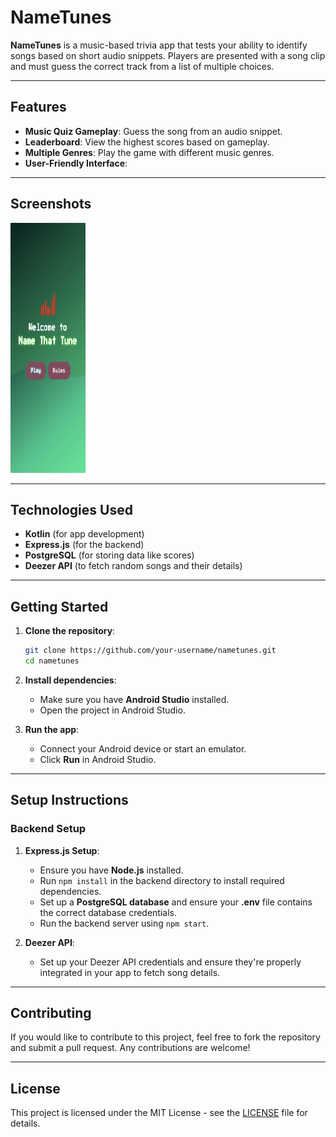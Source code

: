 # NameTunes

**NameTunes** is a music-based trivia app that tests your ability to identify songs based on short audio snippets. Players are presented with a song clip and must guess the correct track from a list of multiple choices.

---

## Features

- **Music Quiz Gameplay**: Guess the song from an audio snippet.
- **Leaderboard**: View the highest scores based on gameplay.
- **Multiple Genres**: Play the game with different music genres.
- **User-Friendly Interface**: 

---

## Screenshots

<img src="app.png" alt="Leaderboard Screenshot" width="120" height="400"/>


---

## Technologies Used

- **Kotlin** (for app development)
- **Express.js** (for the backend)
- **PostgreSQL** (for storing data like scores)
- **Deezer API** (to fetch random songs and their details)

---

## Getting Started

1. **Clone the repository**:

    ```bash
    git clone https://github.com/your-username/nametunes.git
    cd nametunes
    ```

2. **Install dependencies**:

    - Make sure you have **Android Studio** installed.
    - Open the project in Android Studio.

3. **Run the app**:
    - Connect your Android device or start an emulator.
    - Click **Run** in Android Studio.

---

## Setup Instructions

### Backend Setup

1. **Express.js Setup**:
    - Ensure you have **Node.js** installed.
    - Run `npm install` in the backend directory to install required dependencies.
    - Set up a **PostgreSQL database** and ensure your **.env** file contains the correct database credentials.
    - Run the backend server using `npm start`.

2. **Deezer API**:
    - Set up your Deezer API credentials and ensure they're properly integrated in your app to fetch song details.

---

## Contributing

If you would like to contribute to this project, feel free to fork the repository and submit a pull request. Any contributions are welcome!

---

## License

This project is licensed under the MIT License - see the [LICENSE](LICENSE) file for details.
